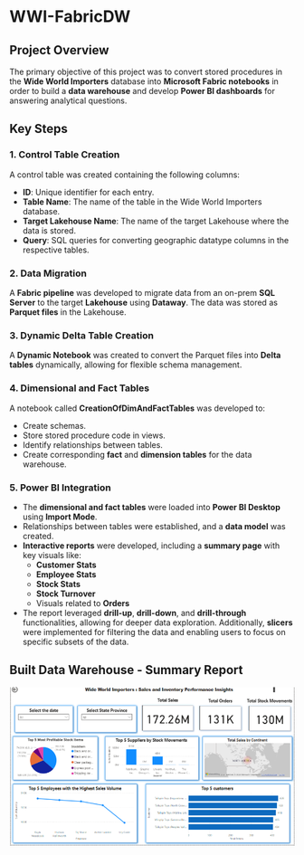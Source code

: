 # **WWI-FabricDW**

## **Project Overview**
The primary objective of this project was to convert stored procedures in the **Wide World Importers** database into **Microsoft Fabric notebooks** in order to build a **data warehouse** and develop **Power BI dashboards** for answering analytical questions.

## **Key Steps**

### 1. **Control Table Creation**
A control table was created containing the following columns:
- **ID**: Unique identifier for each entry.
- **Table Name**: The name of the table in the Wide World Importers database.
- **Target Lakehouse Name**: The name of the target Lakehouse where the data is stored.
- **Query**: SQL queries for converting geographic datatype columns in the respective tables.

### 2. **Data Migration**
A **Fabric pipeline** was developed to migrate data from an on-prem **SQL Server** to the target **Lakehouse** using **Dataway**. The data was stored as **Parquet files** in the Lakehouse.

### 3. **Dynamic Delta Table Creation**
A **Dynamic Notebook** was created to convert the Parquet files into **Delta tables** dynamically, allowing for flexible schema management.

### 4. **Dimensional and Fact Tables**
A notebook called **CreationOfDimAndFactTables** was developed to:
- Create schemas.
- Store stored procedure code in views.
- Identify relationships between tables.
- Create corresponding **fact** and **dimension tables** for the data warehouse.

### 5. **Power BI Integration**
- The **dimensional and fact tables** were loaded into **Power BI Desktop** using **Import Mode**.
- Relationships between tables were established, and a **data model** was created.
- **Interactive reports** were developed, including a **summary page** with key visuals like:
  - **Customer Stats**
  - **Employee Stats**
  - **Stock Stats**
  - **Stock Turnover**
  - Visuals related to **Orders**
- The report leveraged **drill-up**, **drill-down**, and **drill-through** functionalities, allowing for deeper data exploration. Additionally, **slicers** were implemented for filtering the data and enabling users to focus on specific subsets of the data.

## **Built Data Warehouse - Summary Report**
![Sample Image](snapshots/Summary_dashboard.png)

